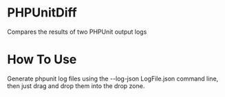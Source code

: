 PHPUnitDiff
===========

Compares the results of two PHPUnit output logs

How To Use
==========

Generate phpunit log files using the --log-json LogFile.json command line, then just drag and drop them into the drop zone.
